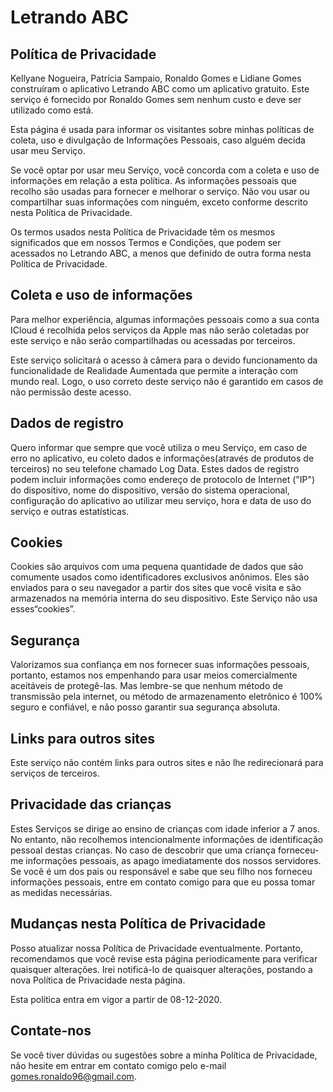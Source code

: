 # Letrando ABC

## Política de Privacidade

Kellyane Nogueira, Patrícia Sampaio, Ronaldo Gomes e Lidiane Gomes construíram o aplicativo Letrando ABC como um aplicativo gratuito. Este serviço é fornecido por Ronaldo Gomes sem nenhum custo e deve ser utilizado como está.

Esta página é usada para informar os visitantes sobre minhas políticas de coleta, uso e divulgação de Informações Pessoais, caso alguém decida usar meu Serviço.

Se você optar por usar meu Serviço, você concorda com a coleta e uso de informações em relação a esta política. As informações pessoais que recolho são usadas para fornecer e melhorar o serviço. Não vou usar ou compartilhar suas informações com ninguém, exceto conforme descrito nesta Política de Privacidade.

Os termos usados nesta Política de Privacidade têm os mesmos significados que em nossos Termos e Condições, que podem ser acessados no Letrando ABC, a menos que definido de outra forma nesta Política de Privacidade.

## Coleta e uso de informações

Para melhor experiência, algumas informações pessoais como a sua conta ICloud é recolhida pelos serviços da Apple mas não serão coletadas por este serviço e não serão compartilhadas ou acessadas por terceiros.

Este serviço solicitará o acesso à câmera para o devido funcionamento da funcionalidade de Realidade Aumentada que permite a interação com mundo real. Logo, o uso correto deste serviço não é garantido em casos de não permissão deste acesso.

## Dados de registro

Quero informar que sempre que você utiliza o meu Serviço, em caso de erro no aplicativo, eu coleto dados e informações(através de produtos de terceiros) no seu telefone chamado Log Data. Estes dados de registro podem incluir informações como endereço de protocolo de Internet ("IP") do dispositivo, nome do dispositivo, versão do sistema operacional, configuração do aplicativo ao utilizar meu serviço, hora e data de uso do serviço e outras estatísticas.

## Cookies

Cookies são arquivos com uma pequena quantidade de dados que são comumente usados como identificadores exclusivos anônimos. Eles são enviados para o seu navegador a partir dos sites que você visita e são armazenados na memória interna do seu dispositivo. Este Serviço não usa esses“cookies”. 

## Segurança

Valorizamos sua confiança em nos fornecer suas informações pessoais, portanto, estamos nos empenhando para usar meios comercialmente aceitáveis de protegê-las. Mas lembre-se que nenhum método de transmissão pela internet, ou método de armazenamento eletrônico é 100% seguro e confiável, e não posso garantir sua segurança absoluta.

## Links para outros sites

Este serviço não contém links para outros sites e não lhe redirecionará para serviços de terceiros.

## Privacidade das crianças

Estes Serviços se dirige ao ensino de crianças com idade inferior a 7 anos. No entanto, não recolhemos intencionalmente informações de identificação pessoal destas crianças. No caso de descobrir que uma criança forneceu-me informações pessoais, as apago imediatamente dos nossos servidores. Se você é um dos pais ou responsável e sabe que seu filho nos forneceu informações pessoais, entre em contato comigo para que eu possa tomar as medidas necessárias.

## Mudanças nesta Política de Privacidade

Posso atualizar nossa Política de Privacidade eventualmente. Portanto, recomendamos que você revise esta página periodicamente para verificar quaisquer alterações. Irei notificá-lo de quaisquer alterações, postando a nova Política de Privacidade nesta página.

Esta política entra em vigor a partir de 08-12-2020.

## Contate-nos
Se você tiver dúvidas ou sugestões sobre a minha Política de Privacidade, não hesite em entrar em contato comigo pelo e-mail gomes.ronaldo96@gmail.com.
